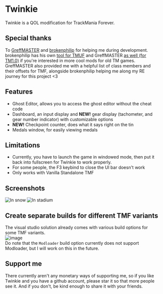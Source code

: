 # Twinkie
Twinkie is a QOL modification for TrackMania Forever.

## Special thanks
To [GreffMASTER](https://github.com/GreffMASTER) and [brokenphilip](https://github.com/brokenphilip) for helping me during development. brokenphilip has his own [tool for TMUF](https://github.com/BulbToys/TMUF) and GreffMASTER [as well (for TM1.0)](https://github.com/GreffMASTER/TMStuff) if you're interested in more cool mods for old TM games.\
GreffMASTER also provided me with a helpful list of class members and their offsets for TMF, alongside brokenphilip helping me along my RE journey for this project <3

## Features
- Ghost Editor, allows you to access the ghost editor without the cheat code
- Dashboard, an input display and **NEW!** gear display (tachometer, and gear number indicator) with customizable options
- **NEW!** Checkpoint counter, does what it says right on the tin
- Medals window, for easily viewing medals

## Limitations
- Currently, you have to launch the game in windowed mode, then put it back into fullscreen for Twinkie to work properly.
- For some people, the F3 keybind to close the UI bar doesn't work
- Only works with Vanilla Standalone TMF

## Screenshots
![In snow](https://github.com/user-attachments/assets/46e608bf-e90f-49af-87c2-108d100aaf9c)
![In stadium](https://github.com/user-attachments/assets/371877be-c3d2-45d7-bfb2-0b78ad711cd2)

## Create separate builds for different TMF variants
The visual studio solution already comes with various build options for some TMF variants.\
![image](https://github.com/user-attachments/assets/25da4bde-8146-4740-94d6-d7e75660a87a)\
Do note that the `Modloader` build option currently does not support Modloader, but I will work on this in the future.

## Support me
There currently aren't any monetary ways of supporting me, so if you like Twinkie and you have a github account, please star it so that more people see it.
And if you don't, be kind enough to share it with your friends.
